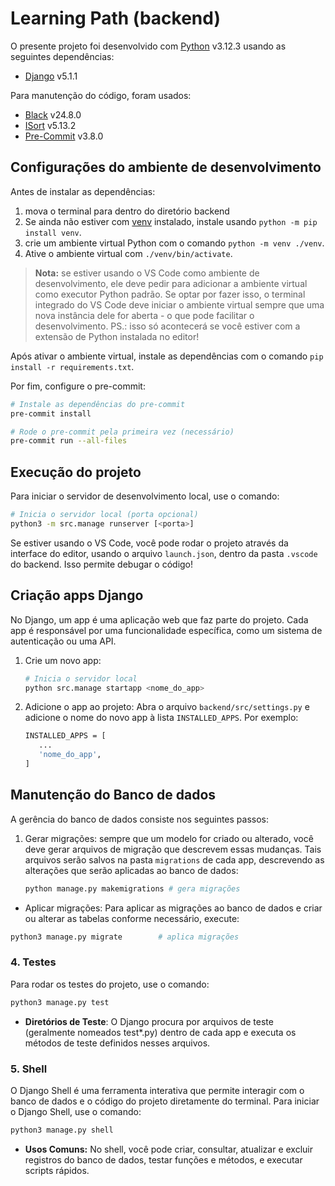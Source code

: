 # Learning Path (backend)

O presente projeto foi desenvolvido com [Python](https://www.python.org/)
v3.12.3 usando as seguintes dependências:
- [Django](https://www.djangoproject.com/) v5.1.1

Para manutenção do código, foram usados:
- [Black](https://github.com/psf/black) v24.8.0
- [ISort](https://github.com/pycqa/isort) v5.13.2
- [Pre-Commit](https://pre-commit.com/) v3.8.0

## Configurações do ambiente de desenvolvimento

Antes de instalar as dependências:
1. mova o terminal para dentro do diretório backend
2. Se ainda não estiver com 
   [venv](https://docs.python.org/pt-br/3/library/venv.html) instalado, instale
   usando `python -m pip install venv`. 
3. crie um ambiente virtual Python com o comando `python -m venv ./venv`.
4. Ative o ambiente virtual com `./venv/bin/activate`.

> **Nota:** se estiver usando o VS Code como ambiente de desenvolvimento, ele
> deve pedir para adicionar a ambiente virtual como executor Python padrão. Se
> optar por fazer isso, o terminal integrado do VS Code deve iniciar o ambiente
> virtual sempre que uma nova instância dele for aberta - o que pode facilitar
> o desenvolvimento. PS.: isso só acontecerá se você estiver com a extensão de
> Python instalada no editor!

Após ativar o ambiente virtual, instale as dependências com o comando
`pip install -r requirements.txt`.

Por fim, configure o pre-commit:
```bash
# Instale as dependências do pre-commit
pre-commit install

# Rode o pre-commit pela primeira vez (necessário)
pre-commit run --all-files
```

## Execução do projeto

Para iniciar o servidor de desenvolvimento local, use o comando:

```bash
# Inicia o servidor local (porta opcional)
python3 -m src.manage runserver [<porta>]
```

Se estiver usando o VS Code, você pode rodar o projeto através da interface do
editor, usando o arquivo `launch.json`, dentro da pasta `.vscode` do backend.
Isso permite debugar o código!

## Criação apps Django

No Django, um app é uma aplicação web que faz parte do projeto. Cada app é
responsável por uma funcionalidade específica, como um sistema de
autenticação ou uma API.

1. Crie um novo app:
   ```bash
   # Inicia o servidor local
   python src.manage startapp <nome_do_app>
   ```

2. Adicione o app ao projeto: Abra o arquivo `backend/src/settings.py` e adicione o nome do novo app à lista `INSTALLED_APPS`. Por exemplo:
   ```bash
   INSTALLED_APPS = [
      ...
      'nome_do_app',
   ]
   ```

## Manutenção do Banco de dados
A gerência do banco de dados consiste nos seguintes passos:

1. Gerar migrações: sempre que um modelo for criado ou alterado, você deve
   gerar arquivos de migração que descrevem essas mudanças. Tais arquivos serão
   salvos na pasta `migrations` de cada app, descrevendo as alterações que serão
   aplicadas ao banco de dados:
   ```bash
   python manage.py makemigrations # gera migrações
   ```

- Aplicar migrações: Para aplicar as migrações ao banco de dados e criar ou alterar as tabelas conforme necessário, execute:
```bash
python3 manage.py migrate        # aplica migrações
```

### 4. Testes
Para rodar os testes do projeto, use o comando:
```bash
python3 manage.py test
```
- <b>Diretórios de Teste</b>: O Django procura por arquivos de teste (geralmente nomeados test*.py) dentro de cada app e executa os métodos de teste definidos nesses arquivos.

### 5. Shell
O Django Shell é uma ferramenta interativa que permite interagir com o banco de dados e o código do projeto diretamente do terminal. Para iniciar o Django Shell, use o comando:
```bash
python3 manage.py shell
```
- <b>Usos Comuns:</b> No shell, você pode criar, consultar, atualizar e excluir registros do banco de dados, testar funções e métodos, e executar scripts rápidos.
<!--
Use o comando `fastapi dev ./src/__main__.py` para executar o projeto em modo
de teste. Em modo de teste, o projeto espera que um banco postgres esteja
rodando na porta 5432 do localhost com as seguintes credenciais:
- nome do banco: postgres
- usuário: postgres
- senha: 1234

Você pode fazer isso vinculando um arquivo `.env` com essas variáveis ao seu
ambiente de desenvolvimento ou setando essas variáveis no terminal em que for
executar o comando de execução.

> **Nota:** se estiver usando o VS Code, ao adicionar o arquivo `.env`, tendo
> aberto o diretório backend como projeto, as variáveis nele já devem estar no
> terminal integrado!
-->

